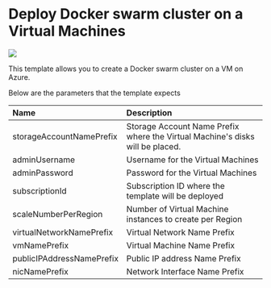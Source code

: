 # Deploy Docker swarm cluster on a Virtual Machines

<a href="https://portal.azure.com/#create/Microsoft.Template/uri/https%3A%2F%2Fraw.githubusercontent.com%2FAzure%2Fazure-quickstart-templates%2Fmaster%2Fdocker-swarm-cluster%2Fazuredeploy.json" target="_blank">
    <img src="http://azuredeploy.net/deploybutton.png"/>
</a>

This template allows you to create a Docker swarm cluster on a VM on Azure.

Below are the parameters that the template expects

| Name   | Description    |
|:--- |:---|
| storageAccountNamePrefix  | Storage Account Name Prefix where the Virtual Machine's disks will be placed. |
| adminUsername  | Username for the Virtual Machines  |
| adminPassword  | Password for the Virtual Machines  |
| subscriptionId  | Subscription ID where the template will be deployed |
| scaleNumberPerRegion  | Number of Virtual Machine instances to create per Region  |
| virtualNetworkNamePrefix | Virtual Network Name Prefix |
| vmNamePrefix | Virtual Machine Name Prefix |
| publicIPAddressNamePrefix | Public IP address Name Prefix |
| nicNamePrefix | Network Interface Name Prefix |

